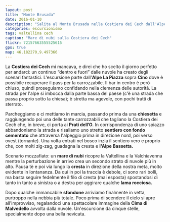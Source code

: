 ```yaml
---
layout: post
title: "Monte Brusada"
date: 2016-01-10
description: "Salita al Monte Brusada nella Costiera dei Cech dall'Alpe La Piazza per i Prati dell’O"
categories: escursionismo
tags: valtellina cech  
caption: "Mare di nubi sulla Costiera dei Cech"
flickr: 72157663555525615
gps: true
map: 46.182270,9.497366
---
```


La **Costiera dei Cech** mi mancava, e direi che ho scelto il giorno perfetto per andarci: un continuo “dentro e fuori” dalle nuvole ha creato degli scenari fantastici. L'escursione parte dall'**Alpe La Piazza** sopra **Cino** dove è possibile recuperare il pass per la carrozzabile. Il bar in centro è però chiuso, quindi proseguiamo confidando nella clemenza delle autorità. La strada per l'alpe si imbocca dalla parte bassa del paese (c'è una strada che passa proprio sotto la chiesa); è stretta ma agevole, con pochi tratti di sterrato.

Parcheggiamo e ci mettiamo in marcia, passando prima da una **chiesetta** e raggiungendo poi una delle tante carrozzabili che tagliano la Costiera dei Cech che, in breve, ci porta ai **Prati dell’O.** In corrispondenza di uno spiazzo abbandoniamo la strada e risaliamo uno stretto **sentiero con fondo cementato** che attraversa l'alpeggio prima in direzione nord, poi verso ovest (tornante). Una volta entrati nel bosco inzia il sentiero vero e proprio che, con molti zig-zag, guadagna la cresta e **l'Alpe Bassetta.**

Scenario mozzafiato: un **mare di nubi** ricopre la Valtellina e la Valchiavenna mentre la perturbazione in arrivo crea un secondo strato di nuvole più in alto. Pausa tè e poi via lungo la **cresta** in direzione della nostra meta, molto evidente in lontananza. Da qui in poi la traccia è debole, ci sono rari bolli, ma basta seguire fedelmente il filo di cresta (mai esposta) spostandosi di tanto in tanto a sinistra o a destra per aggirare qualche **lama rocciosa.**

Dopo qualche immancabile **sfondone** arriviamo finalmente in vetta, purtroppo nella nebbia più totale. Poco prima di scendere il cielo si apre all'improvviso, regalandoci una spettacolare immagine della **Cima di Malvedello** avvolta dalla nuvole. Un'escursione da cinque stelle, specialmente dopo una bella nevicata.